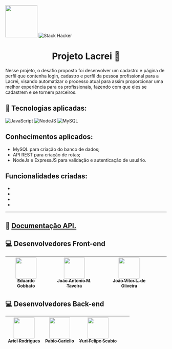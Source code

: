 <div>
  <img src="https://user-images.githubusercontent.com/90655270/161388302-145d58d6-723a-4dc1-97e7-80133dfa4c3a.png" width="100px">
  <img alt="Stack Hacker" src="https://img.shields.io/static/v1?label=stack&message=hacker&color=success&labelColor=grey">
</div>

<h1 align="center">Projeto Lacrei 🌈 </h1>

Nesse projeto, o desafio proposto foi desenvolver um cadastro e página de perfil que contenha login, cadastro e perfil da pessoa profissional para a Lacrei, visando automatizar o processo atual para assim proporcionar uma melhor experiência para os profissionais, fazendo com que eles se cadastrem e se tornem parceiros.

## :wrench: Tecnologias aplicadas:
![JavaScript](https://img.shields.io/badge/-JavaScipt-yellow) ![NodeJS](https://img.shields.io/badge/-NODE.JS-brightgreen) ![MySQL](https://img.shields.io/badge/-MySQL-blue)

## Conhecimentos aplicados:
- MySQL para criação do banco de dados;
- API REST para criação de rotas;
- NodeJs e ExpressJS para validação e autenticação de usuário.

## Funcionalidades criadas: 

- 
- 
- 
- 
---

## :link: [Documentação API.](https://github.com/StaticDreamstate/GamaLacrei)

## :computer: Desenvolvedores Front-end
[<img src="https://avatars.githubusercontent.com/u/102391940?v=4" width=65> <br> <sub>Eduardo Gobbato</sub>](https://github.com/Egobbato) | [<img src="https://avatars.githubusercontent.com/u/94007161?v=4" width=65> <br> <sub>João Antonio M. Taveira</sub>](https://github.com/joaotoni) | [<img src="https://avatars.githubusercontent.com/u/101505157?v=4" width=65> <br> <sub>João Vitor L. de Oliveira</sub>](https://github.com/JoaoVitorLiberato) ||  <br>
| :---: | :---: | :---: | :---: | :---:
## :computer: Desenvolvedores Back-end
[<img src="https://avatars.githubusercontent.com/u/95944401?v=4" width=65> <br> <sub>Ariel Rodrigues</sub>](https://github.com/99arielsr) | [<img src="https://avatars.githubusercontent.com/u/94507396?v=4" width=65> <br> <sub>Pablo Cariello</sub>](https://github.com/PabloCariello) | [<img src="https://avatars.githubusercontent.com/u/102414254?v=4" width=65> <br> <sub>Yuri Felipe Scabio</sub>](https://github.com/StaticDreamstate) ||  <br>
| :---: | :---: | :---: | :---: | :---: |
